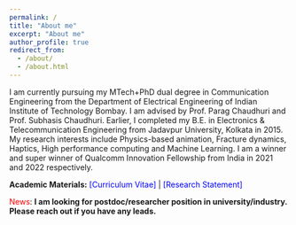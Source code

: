 ```yaml
---
permalink: /
title: "About me"
excerpt: "About me"
author_profile: true
redirect_from: 
  - /about/
  - /about.html
---
```


I am currently pursuing my MTech+PhD dual degree in Communication Engineering from the Department of <a href="https://www.ee.iitb.ac.in/web" style="text-decoration:none">Electrical Engineering</a> 
of <a href="https://www.iitb.ac.in/" style="text-decoration:none">Indian Institute of Technology Bombay</a>. I am advised by 
Prof. <a href="https://www.cse.iitb.ac.in/~paragc/" style="text-decoration:none">Parag Chaudhuri</a> and Prof. <a href="https://www.ee.iitb.ac.in/~sc/" style="text-decoration:none">Subhasis Chaudhuri</a>. 
Earlier, I completed my B.E. in <a href="http://www.jaduniv.edu.in/view_department.php?deptid=84" style="text-decoration:none">Electronics & Telecommunication Engineering</a> from 
<a href="http://www.jaduniv.edu.in/" style="text-decoration:none">Jadavpur University</a>, Kolkata in 2015. 
My research interests include Physics-based animation, Fracture dynamics, Haptics, High performance computing and Machine Learning.
I am a winner and super winner of <a href="https://www.qualcomm.com/research/university-relations/innovation-fellowship" style="text-decoration:none">Qualcomm Innovation Fellowship</a> from India in 2021 and 2022 respectively.

**Academic Materials:** <a href='../files/Resume_Avirup.pdf' style="text-decoration:none"> <span style="color:blue">[Curriculum Vitae]</span> </a> | <a href='../files/Research_Statement_Avirup.pdf' style="text-decoration:none"> <span style="color:blue">[Research Statement]</span> </a>

<span style="color:red">News</span>: **I am looking for postdoc/researcher position in university/industry. Please reach out if you have any leads.**
